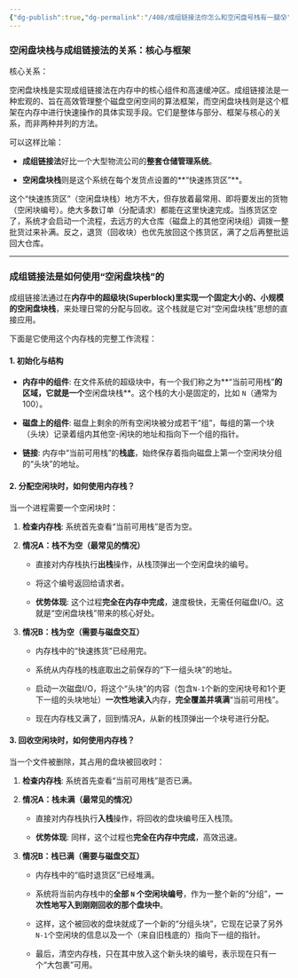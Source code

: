 ```yaml
---
{"dg-publish":true,"dg-permalink":"/408/成组链接法你怎么和空闲盘号栈有一腿😰","permalink":"/408/成组链接法你怎么和空闲盘号栈有一腿😰/"}
---
```



### **空闲盘块栈与成组链接法的关系：核心与框架**

核心关系：

空闲盘块栈是实现成组链接法在内存中的核心组件和高速缓冲区。成组链接法是一种宏观的、旨在高效管理整个磁盘空闲空间的算法框架，而空闲盘块栈则是这个框架在内存中进行快速操作的具体实现手段。它们是整体与部分、框架与核心的关系，而非两种并列的方法。

可以这样比喻：

- **成组链接法**好比一个大型物流公司的**整套仓储管理系统**。
    
- **空闲盘块栈**则是这个系统在每个发货点设置的**“快速拣货区”**。
    

这个“快速拣货区”（空闲盘块栈）地方不大，但存放着最常用、即将要发出的货物（空闲块编号）。绝大多数订单（分配请求）都能在这里快速完成。当拣货区空了，系统才会启动一个流程，去远方的大仓库（磁盘上的其他空闲块组）调拨一整批货过来补满。反之，退货（回收块）也优先放回这个拣货区，满了之后再整批运回大仓库。

---

### **成组链接法是如何使用“空闲盘块栈”的**

成组链接法通过在**内存中的超级块(Superblock)**里实现一个**固定大小的、小规模的空闲盘块栈**，来处理日常的分配与回收。这个栈就是它对“空闲盘块栈”思想的直接应用。

下面是它使用这个内存栈的完整工作流程：

#### **1. 初始化与结构**

- **内存中的组件**: 在文件系统的超级块中，有一个我们称之为**“当前可用栈”**的区域，它就是一个**空闲盘块栈**。这个栈的大小是固定的，比如 `N`（通常为100）。
    
- **磁盘上的组件**: 磁盘上剩余的所有空闲块被分成若干“组”，每组的第一个块（头块）记录着组内其他空-闲块的地址和指向下一个组的指针。
    
- **链接**: 内存中“当前可用栈”的**栈底**，始终保存着指向磁盘上第一个空闲块分组的“头块”的地址。
    

#### **2. 分配空闲块时，如何使用内存栈？**

当一个进程需要一个空闲块时：

1. **检查内存栈**: 系统首先查看“当前可用栈”是否为空。
    
2. **情况A：栈不为空（最常见的情况）**
    
    - 直接对内存栈执行**出栈**操作，从栈顶弹出一个空闲盘块的编号。
        
    - 将这个编号返回给请求者。
        
    - **优势体现**: 这个过程**完全在内存中完成**，速度极快，无需任何磁盘I/O。这就是“空闲盘块栈”带来的核心好处。
        
3. **情况B：栈为空（需要与磁盘交互）**
    
    - 内存栈中的“快速拣货”已经用完。
        
    - 系统从内存栈的栈底取出之前保存的“下一组头块”的地址。
        
    - 启动一次磁盘I/O，将这个“头块”的内容（包含`N-1`个新的空闲块号和1个更下一组的头块地址）**一次性地读入**内存，**完全覆盖并填满**“当前可用栈”。
        
    - 现在内存栈又满了，回到情况A，从新的栈顶弹出一个块号进行分配。
        

#### **3. 回收空闲块时，如何使用内存栈？**

当一个文件被删除，其占用的盘块被回收时：

1. **检查内存栈**: 系统首先查看“当前可用栈”是否已满。
    
2. **情况A：栈未满（最常见的情况）**
    
    - 直接对内存栈执行**入栈**操作，将回收的盘块编号压入栈顶。
        
    - **优势体现**: 同样，这个过程也**完全在内存中完成**，高效迅速。
        
3. **情况B：栈已满（需要与磁盘交互）**
    
    - 内存栈中的“临时退货区”已经堆满。
        
    - 系统将当前内存栈中的**全部 `N` 个空闲块编号**，作为一整个新的“分组”，**一次性地写入到刚刚回收的那个盘块中**。
        
    - 这样，这个被回收的盘块就成了一个新的“分组头块”，它现在记录了另外`N-1`个空闲块的信息以及一个（来自旧栈底的）指向下一组的指针。
        
    - 最后，清空内存栈，只在其中放入这个新头块的编号，表示现在只有一个“大包裹”可用。
        

